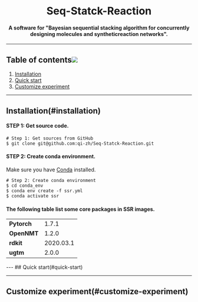 <h1 align="center">
  <br>
  Seq-Statck-Reaction
  <br>
</h1>

<h4 align="center">A software for "Bayesian sequential stacking algorithm for concurrently designing molecules and syntheticreaction networks".</h4>

---

## Table of contents[![](./docs/img/pin.svg)](#table-of-contents)
1. [Installation](#installation)
2. [Quick start](#quick-start)
3. [Customize experiment](#customize-experiment)

---

## Installation(#installation)

#### STEP 1: Get source code.
```shell
# Step 1: Get sources from GitHub
$ git clone git@github.com:qi-zh/Seq-Statck-Reaction.git
```
#### STEP 2: Create conda environment.

Make sure you have [Conda](https://docs.conda.io/projects/conda/en/latest/) installed.
```shell
# Step 2: Create conda environment
$ cd conda_env
$ conda env create -f ssr.yml
$ conda activate ssr
```
#### The following table list some core packages in SSR images.
<table>
  <tr>
    <td nowrap><strong>Pytorch</strong></td>
    <td>1.7.1</td>
  </tr>
  <tr>
    <td nowrap><strong>OpenNMT</strong></td>
    <td>1.2.0</td>
  </tr>
  <tr>
    <td nowrap><strong>rdkit</strong></td>
    <td>2020.03.1</td>
  </tr>
  <tr>
    <td nowrap><strong>ugtm</strong></td>
    <td>2.0.0</td>
  </tr>
</table>
---
## Quick start(#quick-start)

---
## Customize experiment(#customize-experiment)
